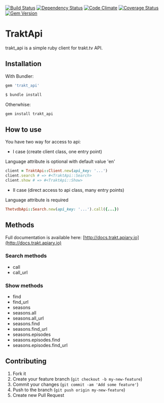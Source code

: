 [![Build Status](https://travis-ci.org/tvapi/trakt_api.png?branch=master)](https://travis-ci.org/tvapi/trakt_api)
[![Dependency Status](https://gemnasium.com/tvapi/trakt_api.png)](https://gemnasium.com/tvapi/trakt_api)
[![Code Climate](https://codeclimate.com/github/tvapi/trakt_api.png)](https://codeclimate.com/github/tvapi/trakt_api)
[![Coverage Status](https://coveralls.io/repos/tvapi/trakt_api/badge.png)](https://coveralls.io/r/tvapi/trakt_api)
[![Gem Version](https://badge.fury.io/rb/trakt_api.png)](http://badge.fury.io/rb/trakt_api)

# TraktApi

trakt_api is a simple ruby client for trakt.tv API.

## Installation

With Bundler:

```ruby
gem 'trakt_api'
```

```ruby
$ bundle install
```

Otherwhise:

```ruby
gem install trakt_api
```
## How to use

You have two way for access to api:

* I case (create client class, one entry point)

Language attribute is optional with default value 'en'

```ruby
client = TraktApi::Client.new(api_key: '...')
client.search # => #<TraktApi::Search>
client.show # => #<TraktApi::Show>
```

* II case (direct access to api class, many entry points)

Language attribute is required

```ruby
ThetvdbApi::Search.new(api_key: '...').call({...})
```

## Methods

Full documentation is available here: [http://docs.trakt.apiary.io](http://docs.trakt.apiary.io)

### Search methods

* call
* call_url

### Show methods

* find
* find_url
* seasons
* seasons.all
* seasons.all_url
* seasons.find
* seasons.find_url
* seasons.episodes
* seasons.episodes.find
* seasons.episodes.find_url

## Contributing

1. Fork it
2. Create your feature branch (`git checkout -b my-new-feature`)
3. Commit your changes (`git commit -am 'Add some feature'`)
4. Push to the branch (`git push origin my-new-feature`)
5. Create new Pull Request
